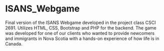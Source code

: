 # ISANS_Webgame
Final version of the ISANS Webgame developed in the project class CSCI 2691. Utilizes HTML, CSS, Bootstrap and PHP for the backend. The game was developed for one of our clients who wanted to provide newcomers and immigrants in Nova Scotia with a hands-on experience of how life is in Canada. 
